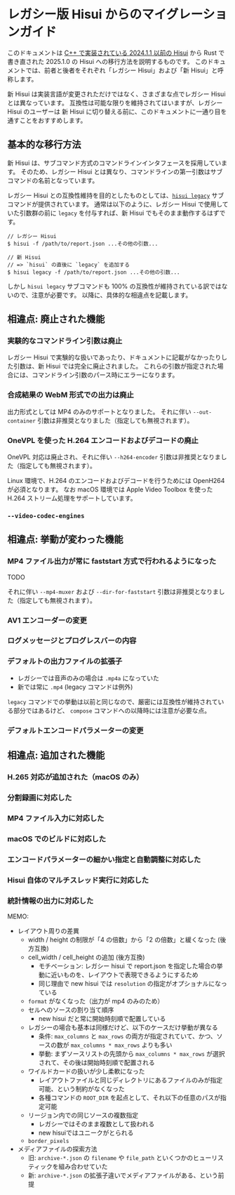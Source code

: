 # レガシー版 Hisui からのマイグレーションガイド

このドキュメントは [C++ で実装されている 2024.1.1 以前の Hisui][hisui-legacy] から Rust で
書き直された 2025.1.0 の Hisui への移行方法を説明するものです。
このドキュメントでは、前者と後者をそれぞれ「レガシー Hisui」および「新 Hisui」と呼称します。

新 Hisui は実装言語が変更されただけではなく、さまざまな点でレガシー Hisui とは異なっています。
互換性は可能な限りを維持されてはいますが、レガシー Hisui のユーザーは
新 Hisui に切り替える前に、このドキュメントに一通り目を通すことをおすすめします。

[hisui-legacy]: https://github.com/shiguredo/hisui-legacy

## 基本的な移行方法

新 Hisui は、サブコマンド方式のコマンドラインインタフェースを採用しています。
そのため、レガシー Hisui とは異なり、コマンドラインの第一引数はサブコマンドの名前となっています。

レガシー Hisui との互換性維持を目的としたものとしては、[`hisui legacy`](./command_legacy.md) サブコマンドが提供されています。
通常は以下のように、レガシー Hisui で使用していた引数群の前に `legacy` を付与すれば、新 Hisui でもそのまま動作するはずです。

```console
// レガシー Hisui
$ hisui -f /path/to/report.json ...その他の引数...

// 新 Hisui
// => `hisui` の直後に `legacy` を追加する
$ hisui legacy -f /path/to/report.json ...その他の引数...
```

しかし `hisui legacy` サブコマンドも 100% の互換性が維持されている訳ではないので、注意が必要です。
以降に、具体的な相違点を記載します。

## 相違点: 廃止された機能

### 実験的なコマンドライン引数は廃止

レガシー Hisui で実験的な扱いであったり、ドキュメントに記載がなかったりした引数は、新 Hisui では完全に廃止されました。
これらの引数が指定された場合には、コマンドライン引数のパース時にエラーになります。

### 合成結果の WebM 形式での出力は廃止

出力形式としては MP4 のみのサポートとなりました。
それに伴い `--out-container` 引数は非推奨となりました（指定しても無視されます）。

### OneVPL を使った H.264 エンコードおよびデコードの廃止

OneVPL 対応は廃止され、それに伴い `--h264-encoder` 引数は非推奨となりました（指定しても無視されます）。

Linux 環境で、H.264 のエンコードおよびデコードを行うためには OpenH264 が必須となります。
なお macOS 環境では Apple Video Toolbox を使った H.264 ストリーム処理をサポートしています。

### `--video-codec-engines` 

## 相違点: 挙動が変わった機能

### MP4 ファイル出力が常に faststart 方式で行われるようになった

TODO

それに伴い `--mp4-muxer` および `--dir-for-faststart` 引数は非推奨となりました（指定しても無視されます）。

### AV1 エンコーダーの変更

### ログメッセージとプログレスバーの内容

### デフォルトの出力ファイルの拡張子

- レガシーでは音声のみの場合は `.mp4a` になっていた
- 新では常に `.mp4` (legacy コマンドは例外)

`legacy` コマンドでの挙動は以前と同じなので、厳密には互換性が維持されている部分ではあるけど、
`compose` コマンドへの以降時には注意が必要な点。

### デフォルトエンコードパラメーターの変更

## 相違点: 追加された機能

### H.265 対応が追加された（macOS のみ）

### 分割録画に対応した

### MP4 ファイル入力に対応した

### macOS でのビルドに対応した

### エンコードパラメーターの細かい指定と自動調整に対応した

### Hisui 自体のマルチスレッド実行に対応した

### 統計情報の出力に対応した

MEMO:

- レイアウト周りの差異
  - width / height の制限が「4 の倍数」から「2 の倍数」と緩くなった (後方互換)
  - cell_width / cell_height の追加 (後方互換)
    - モチベーション: レガシー hisui で report.json を指定した場合の挙動に近いものを、レイアウトで表現できるようにするため
    - 同じ理由で new hisui では `resolution` の指定がオプショナルになっている
  - `format` がなくなった（出力が mp4 のみのため）
  - セルへのソースの割り当て順序
    - new hisui だと常に開始時刻順で配置している
  - レガシーの場合も基本は同様だけど、以下のケースだけ挙動が異なる
    - 条件: `max_columns` と `max_rows` の両方が指定されていて、かつ、ソースの数が `max_columns * max_rows` よりも多い
    - 挙動: まずソースリストの先頭から `max_columns * max_rows` が選択されて、その後は開始時刻順で配置される
  - ワイルドカードの扱いが少し柔軟になった
    - レイアウトファイルと同じディレクトリにあるファイルのみが指定可能、という制約がなくなった
    - 各種コマンドの `ROOT_DIR` を起点として、それ以下の任意のパスが指定可能
  - リージョン内での同じソースの複数指定
    - レガシーではそのまま複数として扱われる
    - new hisuiではユニークがとられる
  - `border_pixels`
- メディアファイルの探索方法
  - 旧: `archive-*.json` の `filename` や `file_path` といくつかのヒューリスティックを組み合わせていた
  - 新: `archive-*.json` の拡張子違いでメディアファイルがある、という前提

